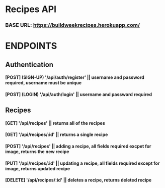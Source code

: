 # Recipes API

### BASE URL: https://buildweekrecipes.herokuapp.com/

# ENDPOINTS

## Authentication
#### [**POST**] (SIGN-UP) '/api/auth/register'    || username and password required, username must be unique
#### [**POST**] (LOGIN) '/api/auth/login'         || username and password required

## Recipes
#### [**GET**]       '/api/recipes'              || returns all of the recipes
#### [**GET**]       '/api/recipes/:id'          || returns a single recipe
#### [**POST**]      '/api/recipes'              || adding a recipe, all fields required excpet for image, returns the new recipe
#### [**PUT**]       '/api/recipes/:id'          || updating a recipe, all fields required except for image, returns updated recipe
#### [**DELETE**]    '/api/recipes/:id'          || deletes a recipe, returns deleted recipe
